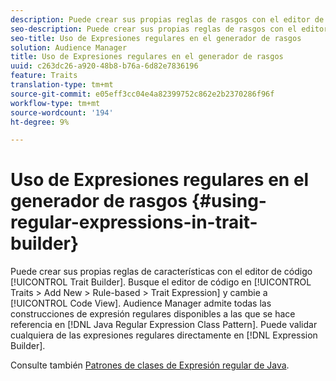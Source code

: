 ```yaml
---
description: Puede crear sus propias reglas de rasgos con el editor de código del generador de rasgos. Busque el editor de código en Características > Añadir nuevo > Basado en reglas > Expresión de características y cambie a Vista de código. Audience Manager admite todas las construcciones de expresión regulares disponibles a las que se hace referencia en el patrón de clase de Expresión regular de Java. Puede validar cualquiera de las expresiones regulares directamente en el Generador de Expresiones.
seo-description: Puede crear sus propias reglas de rasgos con el editor de código del generador de rasgos. Busque el editor de código en Características > Añadir nuevo > Basado en reglas > Expresión de características y cambie a Vista de código. Audience Manager admite todas las construcciones de expresión regulares disponibles a las que se hace referencia en el patrón de clase de Expresión regular de Java. Puede validar cualquiera de las expresiones regulares directamente en el Generador de Expresiones.
seo-title: Uso de Expresiones regulares en el generador de rasgos
solution: Audience Manager
title: Uso de Expresiones regulares en el generador de rasgos
uuid: c263dc26-a920-48b8-b76a-6d82e7836196
feature: Traits
translation-type: tm+mt
source-git-commit: e05eff3cc04e4a82399752c862e2b2370286f96f
workflow-type: tm+mt
source-wordcount: '194'
ht-degree: 9%

---
```



# Uso de Expresiones regulares en el generador de rasgos {#using-regular-expressions-in-trait-builder}

Puede crear sus propias reglas de características con el editor de código [!UICONTROL Trait Builder]. Busque el editor de código en [!UICONTROL Traits > Add New > Rule-based > Trait Expression] y cambie a [!UICONTROL Code View]. Audience Manager admite todas las construcciones de expresión regulares disponibles a las que se hace referencia en [!DNL Java Regular Expression Class Pattern]. Puede validar cualquiera de las expresiones regulares directamente en [!DNL Expression Builder].

Consulte también [Patrones de clases de Expresión regular de Java](https://docs.oracle.com/javase/7/docs/api/java/util/regex/Pattern.html).